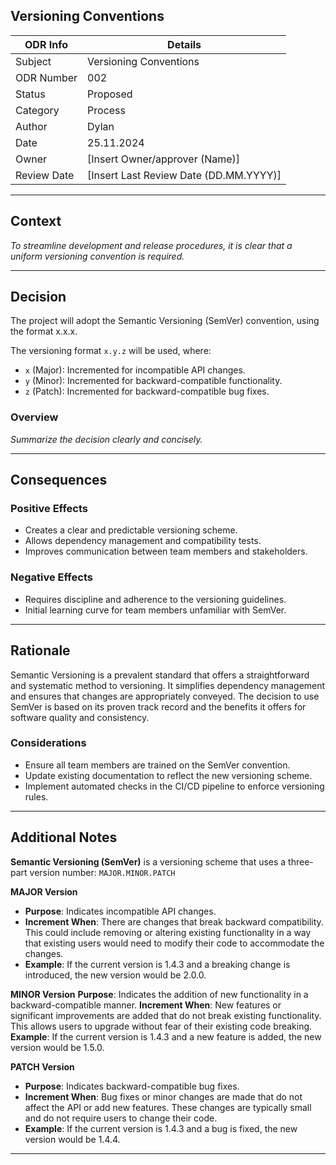 ## Versioning Conventions

| ODR Info           | Details                            |
|--------------------|------------------------------------|
| Subject            | Versioning Conventions             |
| ODR Number         | 002                                |
| Status             | 	Proposed |
| Category           | 	Process |
| Author             | Dylan            |
| Date               | 25.11.2024        |
| Owner              | [Insert Owner/approver (Name)]    |
| Review Date        | [Insert Last Review Date (DD.MM.YYYY)] |


---

## Context
*To streamline development and release procedures, it is clear that a uniform versioning convention is required.*

---

## Decision
The project will adopt the Semantic Versioning (SemVer) convention, using the format x.x.x.

The versioning format `x.y.z` will be used, where:

* `x` (Major): Incremented for incompatible API changes.
* `y` (Minor): Incremented for backward-compatible functionality.
* `z` (Patch): Incremented for backward-compatible bug fixes.

### Overview
*Summarize the decision clearly and concisely.*

---

## Consequences
### Positive Effects
- Creates a clear and predictable versioning scheme.
- Allows dependency management and compatibility tests.
- Improves communication between team members and stakeholders.

### Negative Effects
- Requires discipline and adherence to the versioning guidelines.
- Initial learning curve for team members unfamiliar with SemVer.

---

## Rationale
Semantic Versioning is a prevalent standard that offers a straightforward and systematic method to versioning. It simplifies dependency management and ensures that changes are appropriately conveyed. The decision to use SemVer is based on its proven track record and the benefits it offers for software quality and consistency.

### Considerations
- Ensure all team members are trained on the SemVer convention.
- Update existing documentation to reflect the new versioning scheme.
- Implement automated checks in the CI/CD pipeline to enforce versioning rules.

---

## Additional Notes
**Semantic Versioning (SemVer)** is a versioning scheme that uses a three-part version number: `MAJOR.MINOR.PATCH`

**MAJOR Version**
- **Purpose**: Indicates incompatible API changes.
- **Increment When**: There are changes that break backward compatibility. This could include removing or altering existing functionality in a way that existing users would need to modify their code to accommodate the changes.
- **Example**: If the current version is 1.4.3 and a breaking change is introduced, the new version would be 2.0.0.

**MINOR Version**
**Purpose**: Indicates the addition of new functionality in a backward-compatible manner.
**Increment When**: New features or significant improvements are added that do not break existing functionality. This allows users to upgrade without fear of their existing code breaking.
**Example**: If the current version is 1.4.3 and a new feature is added, the new version would be 1.5.0.

**PATCH Version**
- **Purpose**: Indicates backward-compatible bug fixes.
- **Increment When**: Bug fixes or minor changes are made that do not affect the API or add new features. These changes are typically small and do not require users to change their code.
- **Example**: If the current version is 1.4.3 and a bug is fixed, the new version would be 1.4.4.

---

